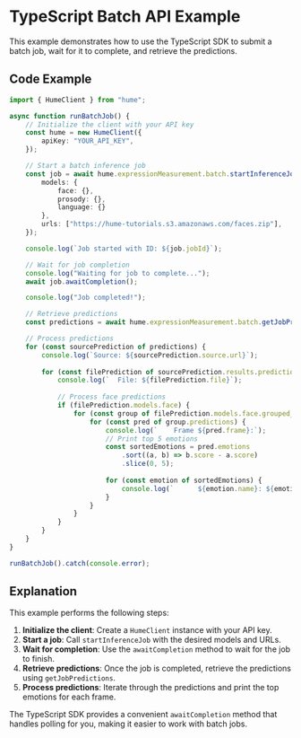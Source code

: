 # TypeScript Batch API Example

This example demonstrates how to use the TypeScript SDK to submit a batch job, wait for it to complete, and retrieve the predictions.

## Code Example

```typescript
import { HumeClient } from "hume";

async function runBatchJob() {
    // Initialize the client with your API key
    const hume = new HumeClient({
        apiKey: "YOUR_API_KEY",
    });

    // Start a batch inference job
    const job = await hume.expressionMeasurement.batch.startInferenceJob({
        models: {
            face: {},
            prosody: {},
            language: {}
        },
        urls: ["https://hume-tutorials.s3.amazonaws.com/faces.zip"],
    });

    console.log(`Job started with ID: ${job.jobId}`);

    // Wait for job completion
    console.log("Waiting for job to complete...");
    await job.awaitCompletion();

    console.log("Job completed!");

    // Retrieve predictions
    const predictions = await hume.expressionMeasurement.batch.getJobPredictions(job.jobId);

    // Process predictions
    for (const sourcePrediction of predictions) {
        console.log(`Source: ${sourcePrediction.source.url}`);
        
        for (const filePrediction of sourcePrediction.results.predictions) {
            console.log(`  File: ${filePrediction.file}`);
            
            // Process face predictions
            if (filePrediction.models.face) {
                for (const group of filePrediction.models.face.grouped_predictions) {
                    for (const pred of group.predictions) {
                        console.log(`    Frame ${pred.frame}:`);
                        // Print top 5 emotions
                        const sortedEmotions = pred.emotions
                            .sort((a, b) => b.score - a.score)
                            .slice(0, 5);
                        
                        for (const emotion of sortedEmotions) {
                            console.log(`      ${emotion.name}: ${emotion.score.toFixed(3)}`);
                        }
                    }
                }
            }
        }
    }
}

runBatchJob().catch(console.error);
```

## Explanation

This example performs the following steps:

1. **Initialize the client**: Create a `HumeClient` instance with your API key.
2. **Start a job**: Call `startInferenceJob` with the desired models and URLs.
3. **Wait for completion**: Use the `awaitCompletion` method to wait for the job to finish.
4. **Retrieve predictions**: Once the job is completed, retrieve the predictions using `getJobPredictions`.
5. **Process predictions**: Iterate through the predictions and print the top emotions for each frame.

The TypeScript SDK provides a convenient `awaitCompletion` method that handles polling for you, making it easier to work with batch jobs.
